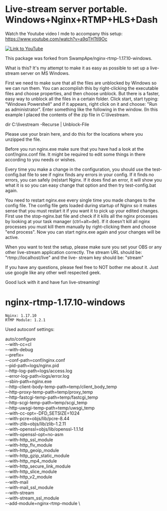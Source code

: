 # Live-stream server portable. Windows+Nginx+RTMP+HLS+Dash

Watch the Youtube video I mde to accompany this setup: 
https://www.youtube.com/watch?v=a9qTHTtI9Oc

[![Link to YouTube](https://img.youtube.com/vi/a9qTHTtI9Oc/0.jpg)](https://www.youtube.com/watch?v=a9qTHTtI9Oc)

This package was forked from SwampApe/nginx-rtmp-1.17.10-windows.

What is this? It's my attempt to make it as easy as possible to set up a live-stream 
server on MS Windows.

First we need to make sure that all the files are unblocked by Windows so we can run them.
You can accomplish this by right-clicking the executable files and choose properties, and
then choose unblock. But there is a faster, easy way to unblock all the files in a certain
folder. Click start, start typing: "Windows Powershell" and if it appears, right click on
it and choose: "Run as administrator". Enter something like the following in the window.
(In this example I placed the contents of the zip file in C:\livestream.

dir C:\livestream -Recurse | Unblock-File

Please use your brain here, and do this for the locations where you unzipped the file.

Before you run nginx.exe make sure that you have had a look at the conf/nginx.conf file. It 
might be required to edit some things in there according to you needs or wishes.

Every time you make a change in the configuration, you should use the test-config.bat file
to see if nginx finds any errors in your config. If it finds no errors, you can safely
(re)start Nginx. If it does find an error, it will show you what it is so you can easy
change that option and then try test-config.bat again. 

You need to restart nginx.exe every single time you made changes to the config file. The
config file gets loaded during startup of Nginx so it makes sense that you must restart 
it if you want it to pick up your edited changes. First use the stop-nginx.bat file and 
check if it kills all the nginx processes by looking at your task manager (ctrl+alt+del).
If it doesn't kill all nginx processes you must kill them manually by right-clicking them
and choose "end process". Now you can start nginx.exe again and your changes will be active.

When you want to test the setup, please make sure you set your OBS or any other live-stream
application correctly. The stream URL should be: "rtmp://localhost/live" and the live-
stream key should be: "stream"

If you have any questions, please feel free to NOT bother me about it. Just use google like 
any other well respected geek.

Good luck with it and have fun live-streaming!


# nginx-rtmp-1.17.10-windows

    Nginx: 1.17.10
    RTMP Module: 1.2.1

Used autoconf settings:

auto/configure \
    --with-cc=cl \
    --with-debug \
    --prefix= \
    --conf-path=conf/nginx.conf \
    --pid-path=logs/nginx.pid \
    --http-log-path=logs/access.log \
    --error-log-path=logs/error.log \
    --sbin-path=nginx.exe \
    --http-client-body-temp-path=temp/client_body_temp \
    --http-proxy-temp-path=temp/proxy_temp \
    --http-fastcgi-temp-path=temp/fastcgi_temp \
    --http-scgi-temp-path=temp/scgi_temp \
    --http-uwsgi-temp-path=temp/uwsgi_temp \
    --with-cc-opt=-DFD_SETSIZE=1024 \
    --with-pcre=objs/lib/pcre-8.44 \
    --with-zlib=objs/lib/zlib-1.2.11 \
    --with-openssl=objs/lib/openssl-1.1.1d \
    --with-openssl-opt=no-asm \
    --with-http_ssl_module \
    --with-http_flv_module \
    --with-http_geoip_module \
    --with-http_gzip_static_module \
    --with-http_mp4_module \
    --with-http_secure_link_module \
    --with-http_slice_module \
    --with-http_v2_module \
    --with-mail \
    --with-mail_ssl_module \
    --with-stream \
    --with-stream_ssl_module \
    --add-module=nginx-rtmp-module \
    
